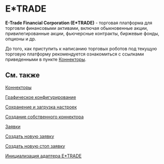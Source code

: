 # E\*TRADE

**E\-Trade Financial Corporation (E\*TRADE)** \- торговая платформа для торговли финансовыми активами, включая обыкновенные акции, привилегированные акции, фьючерсные контракты, биржевые фонды, опционы и др.

До того, как приступить к написанию торговых роботов под текущую торговую платформу рекомендуется ознакомиться с ссылками приведенными в пункте [Коннекторы](../../connectors.md). 

## См. также

[Коннекторы](../../connectors.md)

[Графическое конфигурирование](../graphical_configuration.md)

[Сохранение и загрузка настроек](../save_and_load_settings.md)

[Создание собственного коннектора](../creating_own_connector.md)

[Заявки](../../orders_management.md)

[Создать новую заявку](../../orders_management/create_new_order.md)

[Создать новую стоп заявку](../../orders_management/create_new_stop_order.md)

[Инициализация адаптера E\*TRADE](e_trade/adapter_initialization_e_trade.md)
